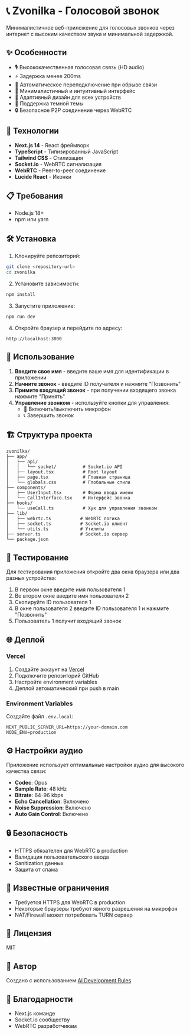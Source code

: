 # 📞 Zvonilka - Голосовой звонок

Минималистичное веб-приложение для голосовых звонков через интернет с высоким качеством звука и минимальной задержкой.

## ✨ Особенности

- 🎙️ Высококачественная голосовая связь (HD audio)
- ⚡ Задержка менее 200ms
- 🔄 Автоматическое переподключение при обрыве связи
- 🎨 Минималистичный и интуитивный интерфейс
- 📱 Адаптивный дизайн для всех устройств
- 🌙 Поддержка темной темы
- 🔒 Безопасное P2P соединение через WebRTC

## 🚀 Технологии

- **Next.js 14** - React фреймворк
- **TypeScript** - Типизированный JavaScript
- **Tailwind CSS** - Стилизация
- **Socket.io** - WebRTC сигнализация
- **WebRTC** - Peer-to-peer соединение
- **Lucide React** - Иконки

## 📋 Требования

- Node.js 18+ 
- npm или yarn

## 🛠️ Установка

1. Клонируйте репозиторий:
```bash
git clone <repository-url>
cd zvonilka
```

2. Установите зависимости:
```bash
npm install
```

3. Запустите приложение:
```bash
npm run dev
```

4. Откройте браузер и перейдите по адресу:
```
http://localhost:3000
```

## 🎯 Использование

1. **Введите свое имя** - введите ваше имя для идентификации в приложении
2. **Начните звонок** - введите ID получателя и нажмите "Позвонить"
3. **Примите входящий звонок** - при получении входящего звонка нажмите "Принять"
4. **Управление звонком** - используйте кнопки для управления:
   - 🎤 Включить/выключить микрофон
   - 📞 Завершить звонок

## 🏗️ Структура проекта

```
zvonilka/
├── app/
│   ├── api/
│   │   └── socket/          # Socket.io API
│   ├── layout.tsx           # Root layout
│   ├── page.tsx             # Главная страница
│   └── globals.css          # Глобальные стили
├── components/
│   ├── UserInput.tsx        # Форма ввода имени
│   └── CallInterface.tsx    # Интерфейс звонка
├── hooks/
│   └── useCall.ts           # Хук для управления звонком
├── lib/
│   ├── webrtc.ts           # WebRTC логика
│   ├── socket.ts           # Socket.io клиент
│   └── utils.ts            # Утилиты
├── server.ts               # Socket.io сервер
└── package.json
```

## 🧪 Тестирование

Для тестирования приложения откройте два окна браузера или два разных устройства:

1. В первом окне введите имя пользователя 1
2. Во втором окне введите имя пользователя 2
3. Скопируйте ID пользователя 1
4. В окне пользователя 2 введите ID пользователя 1 и нажмите "Позвонить"
5. Пользователь 1 получит входящий звонок

## 🌐 Деплой

### Vercel

1. Создайте аккаунт на [Vercel](https://vercel.com)
2. Подключите репозиторий GitHub
3. Настройте environment variables
4. Деплой автоматический при push в main

### Environment Variables

Создайте файл `.env.local`:

```
NEXT_PUBLIC_SERVER_URL=https://your-domain.com
NODE_ENV=production
```

## ⚙️ Настройки аудио

Приложение использует оптимальные настройки аудио для высокого качества связи:

- **Codec**: Opus
- **Sample Rate**: 48 kHz
- **Bitrate**: 64-96 kbps
- **Echo Cancellation**: Включено
- **Noise Suppression**: Включено
- **Auto Gain Control**: Включено

## 🔒 Безопасность

- HTTPS обязателен для WebRTC в production
- Валидация пользовательского ввода
- Sanitization данных
- Защита от спама

## 🐛 Известные ограничения

- Требуется HTTPS для WebRTC в production
- Некоторые браузеры требуют явного разрешения на микрофон
- NAT/Firewall может потребовать TURN сервер

## 📝 Лицензия

MIT

## 👤 Автор

Создано с использованием [AI Development Rules](AI_DEVELOPMENT_RULES.md)

## 🙏 Благодарности

- Next.js команде
- Socket.io сообществу
- WebRTC разработчикам

